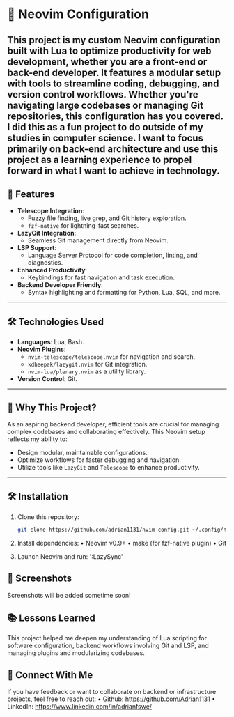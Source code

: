 # 🚀 Neovim Configuration

This project is my custom **Neovim configuration** built with **Lua** to optimize productivity for web development, whether you are a front-end or back-end developer. It features a modular setup with tools to streamline coding, debugging, and version control workflows. Whether you're navigating large codebases or managing Git repositories, this configuration has you covered.
I did this as a fun project to do outside of my studies in computer science. I want to focus primarily on back-end architecture and use this project as a learning experience to propel forward in what I want to achieve in technology. 
---

## 🔧 Features

- **Telescope Integration**:
  - Fuzzy file finding, live grep, and Git history exploration.
  - `fzf-native` for lightning-fast searches.
- **LazyGit Integration**:
  - Seamless Git management directly from Neovim.
- **LSP Support**:
  - Language Server Protocol for code completion, linting, and diagnostics.
- **Enhanced Productivity**:
  - Keybindings for fast navigation and task execution.
- **Backend Developer Friendly**:
  - Syntax highlighting and formatting for Python, Lua, SQL, and more.

---

## 🛠️ Technologies Used

- **Languages**: Lua, Bash.
- **Neovim Plugins**:
  - `nvim-telescope/telescope.nvim` for navigation and search.
  - `kdheepak/lazygit.nvim` for Git integration.
  - `nvim-lua/plenary.nvim` as a utility library.
- **Version Control**: Git.

---

## 🚀 Why This Project?

As an aspiring backend developer, efficient tools are crucial for managing complex codebases and collaborating effectively. This Neovim setup reflects my ability to:

- Design modular, maintainable configurations.
- Optimize workflows for faster debugging and navigation.
- Utilize tools like `LazyGit` and `Telescope` to enhance productivity.

---

## 🛠️ Installation

1. Clone this repository:
   ```bash
   git clone https://github.com/adrian1131/nvim-config.git ~/.config/nvim

2. Install dependencies:
	•	Neovim v0.9+
	•	make (for fzf-native plugin)
	•	Git

3.	Launch Neovim and run:
    ':LazySync'

## 📸 Screenshots
  Screenshots will be added sometime soon!

## 📚 Lessons Learned

This project helped me deepen my understanding of 
	Lua scripting for software configuration,
	backend workflows involving Git and LSP,
	and managing plugins and modularizing codebases.

## 🤝 Connect With Me

If you have feedback or want to collaborate on backend or infrastructure projects, feel free to reach out:
  •	Github: https://github.com/Adrian1131
  •	LinkedIn: https://www.linkedin.com/in/adrianfswe/
